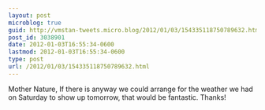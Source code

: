 ```yaml
---
layout: post
microblog: true
guid: http://vmstan-tweets.micro.blog/2012/01/03/154335118750789632.html
post_id: 3038901
date: 2012-01-03T16:55:34-0600
lastmod: 2012-01-03T16:55:34-0600
type: post
url: /2012/01/03/154335118750789632.html
---
```

Mother Nature, If there is anyway we could arrange for the weather we had on Saturday to show up tomorrow, that would be fantastic. Thanks!
